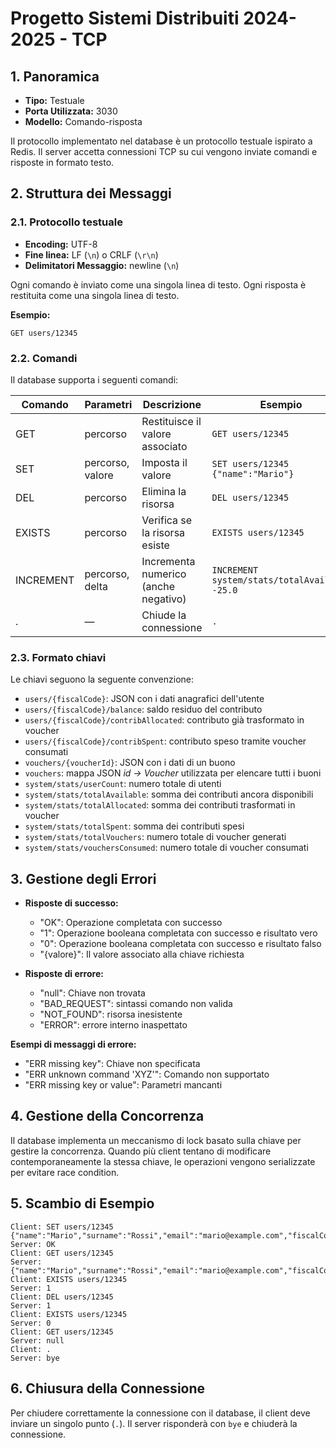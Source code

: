 # Progetto Sistemi Distribuiti 2024-2025 - TCP

## 1. Panoramica

- **Tipo:** Testuale
- **Porta Utilizzata:** 3030
- **Modello:** Comando-risposta

Il protocollo implementato nel database è un protocollo testuale ispirato a Redis. Il server accetta connessioni TCP su cui vengono inviate comandi e risposte in formato testo.

## 2. Struttura dei Messaggi

### 2.1. Protocollo testuale

- **Encoding:** UTF-8
- **Fine linea:** LF (`\n`) o CRLF (`\r\n`)
- **Delimitatori Messaggio:** newline (`\n`)

Ogni comando è inviato come una singola linea di testo. Ogni risposta è restituita come una singola linea di testo.

**Esempio:**
```
GET users/12345
```

### 2.2. Comandi

Il database supporta i seguenti comandi:

| Comando | Parametri         | Descrizione                                | Esempio                |
|---------|-------------------|--------------------------------------------|------------------------|
| GET     | percorso         | Restituisce il valore associato | `GET users/12345` |
| SET     | percorso, valore | Imposta il valore | `SET users/12345 {"name":"Mario"}` |
| DEL     | percorso         | Elimina la risorsa | `DEL users/12345` |
| EXISTS  | percorso         | Verifica se la risorsa esiste | `EXISTS users/12345` |
| INCREMENT | percorso, delta | Incrementa numerico (anche negativo) | `INCREMENT system/stats/totalAvailable -25.0` |
| .       | —               | Chiude la connessione | `.` |

### 2.3. Formato chiavi

Le chiavi seguono la seguente convenzione:

- `users/{fiscalCode}`: JSON con i dati anagrafici dell'utente
- `users/{fiscalCode}/balance`: saldo residuo del contributo
- `users/{fiscalCode}/contribAllocated`: contributo già trasformato in voucher
- `users/{fiscalCode}/contribSpent`: contributo speso tramite voucher consumati
- `vouchers/{voucherId}`: JSON con i dati di un buono
- `vouchers`: mappa JSON *id → Voucher* utilizzata per elencare tutti i buoni
- `system/stats/userCount`: numero totale di utenti
- `system/stats/totalAvailable`: somma dei contributi ancora disponibili
- `system/stats/totalAllocated`: somma dei contributi trasformati in voucher
- `system/stats/totalSpent`: somma dei contributi spesi
- `system/stats/totalVouchers`: numero totale di voucher generati
- `system/stats/vouchersConsumed`: numero totale di voucher consumati

## 3. Gestione degli Errori

- **Risposte di successo:**  
  - "OK": Operazione completata con successo
  - "1": Operazione booleana completata con successo e risultato vero
  - "0": Operazione booleana completata con successo e risultato falso
  - "{valore}": Il valore associato alla chiave richiesta

- **Risposte di errore:**  
  - "null": Chiave non trovata
  - "BAD_REQUEST": sintassi comando non valida
  - "NOT_FOUND": risorsa inesistente
  - "ERROR": errore interno inaspettato

**Esempi di messaggi di errore:**
- "ERR missing key": Chiave non specificata
- "ERR unknown command 'XYZ'": Comando non supportato
- "ERR missing key or value": Parametri mancanti

## 4. Gestione della Concorrenza

Il database implementa un meccanismo di lock basato sulla chiave per gestire la concorrenza. Quando più client tentano di modificare contemporaneamente la stessa chiave, le operazioni vengono serializzate per evitare race condition.

## 5. Scambio di Esempio

```
Client: SET users/12345 {"name":"Mario","surname":"Rossi","email":"mario@example.com","fiscalCode":"12345"}
Server: OK
Client: GET users/12345
Server: {"name":"Mario","surname":"Rossi","email":"mario@example.com","fiscalCode":"12345"}
Client: EXISTS users/12345
Server: 1
Client: DEL users/12345
Server: 1
Client: EXISTS users/12345
Server: 0
Client: GET users/12345
Server: null
Client: .
Server: bye
```

## 6. Chiusura della Connessione

Per chiudere correttamente la connessione con il database, il client deve inviare un singolo punto (`.`). Il server risponderà con `bye` e chiuderà la connessione.
